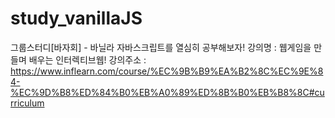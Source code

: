 # study_vanillaJS

그룹스터디[바자회] - 바닐라 자바스크립트를 열심히 공부해보자!
강의명 : 웹게임을 만들며 배우는 인터렉티브웹!
강의주소 : https://www.inflearn.com/course/%EC%9B%B9%EA%B2%8C%EC%9E%84-%EC%9D%B8%ED%84%B0%EB%A0%89%ED%8B%B0%EB%B8%8C#curriculum
